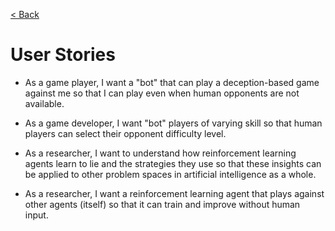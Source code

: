 [< Back](../README.md)

# User Stories

- As a game player, I want a "bot" that can play a deception-based game against me so that I can play even when human opponents are not available.

- As a game developer, I want "bot" players of varying skill so that human players can select their opponent difficulty level.

- As a researcher, I want to understand how reinforcement learning agents learn to lie and the strategies they use so that these insights can be applied to other problem spaces in artificial intelligence as a whole.

- As a researcher, I want a reinforcement learning agent that plays against other agents (itself) so that it can train and improve without human input.